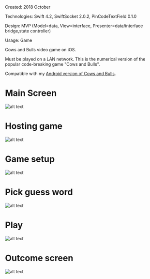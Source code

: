 Created: 2018 October

Technologies: Swift 4.2, SwiftSocket 2.0.2, PinCodeTextField 0.1.0

Design: MVP (Model=data, View=interface, Presenter=data/interface bridge,state controller)

Usage: Game

Cows and Bulls video game on iOS.

Must be played on a LAN network. This is the numerical version of the popular code-breaking game "Cows and Bulls".

Compatible with my [Android version of Cows and Bulls](https://github.com/felixisto/CowsAndBulls-Android).

# Main Screen
![alt text](https://github.com/felixisto/CowsAndBulls/blob/master/Screenshots/scrn0.png)

# Hosting game
![alt text](https://github.com/felixisto/CowsAndBulls/blob/master/Screenshots/scrn1.png)

# Game setup
![alt text](https://github.com/felixisto/CowsAndBulls/blob/master/Screenshots/scrn2.png)

# Pick guess word
![alt text](https://github.com/felixisto/CowsAndBulls/blob/master/Screenshots/scrn3.png)

# Play
![alt text](https://github.com/felixisto/CowsAndBulls/blob/master/Screenshots/scrn4.png)

# Outcome screen
![alt text](https://github.com/felixisto/CowsAndBulls/blob/master/Screenshots/scrn5.png)
